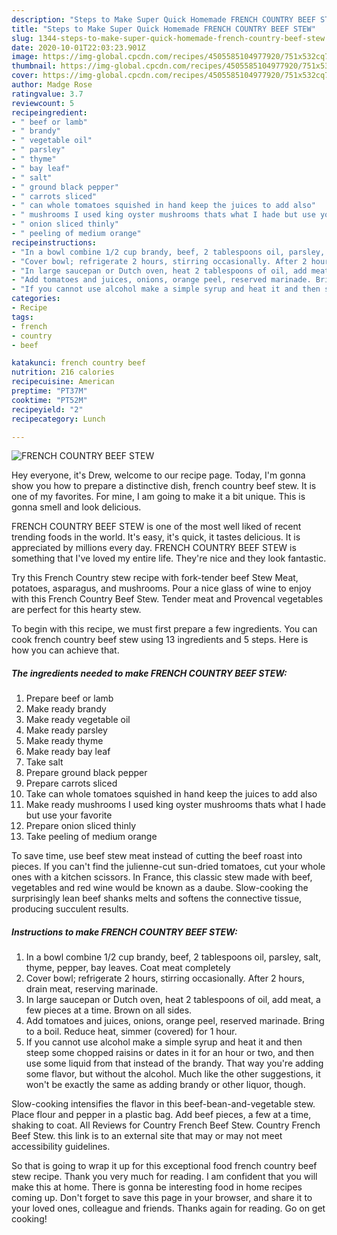 ```yaml
---
description: "Steps to Make Super Quick Homemade FRENCH COUNTRY BEEF STEW"
title: "Steps to Make Super Quick Homemade FRENCH COUNTRY BEEF STEW"
slug: 1344-steps-to-make-super-quick-homemade-french-country-beef-stew
date: 2020-10-01T22:03:23.901Z
image: https://img-global.cpcdn.com/recipes/4505585104977920/751x532cq70/french-country-beef-stew-recipe-main-photo.jpg
thumbnail: https://img-global.cpcdn.com/recipes/4505585104977920/751x532cq70/french-country-beef-stew-recipe-main-photo.jpg
cover: https://img-global.cpcdn.com/recipes/4505585104977920/751x532cq70/french-country-beef-stew-recipe-main-photo.jpg
author: Madge Rose
ratingvalue: 3.7
reviewcount: 5
recipeingredient:
- " beef or lamb"
- " brandy"
- " vegetable oil"
- " parsley"
- " thyme"
- " bay leaf"
- " salt"
- " ground black pepper"
- " carrots sliced"
- " can whole tomatoes squished in hand keep the juices to add also"
- " mushrooms I used king oyster mushrooms thats what I hade but use your favorite"
- " onion sliced thinly"
- " peeling of medium orange"
recipeinstructions:
- "In a bowl combine 1/2 cup brandy, beef, 2 tablespoons oil, parsley, salt, thyme, pepper, bay leaves. Coat meat completely"
- "Cover bowl; refrigerate 2 hours, stirring occasionally. After 2 hours, drain meat, reserving marinade."
- "In large saucepan or Dutch oven, heat 2 tablespoons of oil, add meat, a few pieces at a time. Brown on all sides."
- "Add tomatoes and juices, onions, orange peel, reserved marinade. Bring to a boil. Reduce heat, simmer (covered) for 1 hour."
- "If you cannot use alcohol make a simple syrup and heat it and then steep some chopped raisins or dates in it for an hour or two, and then use some liquid from that instead of the brandy. That way you&#39;re adding some flavor, but without the alcohol. Much like the other suggestions, it won&#39;t be exactly the same as adding brandy or other liquor, though."
categories:
- Recipe
tags:
- french
- country
- beef

katakunci: french country beef 
nutrition: 216 calories
recipecuisine: American
preptime: "PT37M"
cooktime: "PT52M"
recipeyield: "2"
recipecategory: Lunch

---
```



![FRENCH COUNTRY BEEF STEW](https://img-global.cpcdn.com/recipes/4505585104977920/751x532cq70/french-country-beef-stew-recipe-main-photo.jpg)

Hey everyone, it's Drew, welcome to our recipe page. Today, I'm gonna show you how to prepare a distinctive dish, french country beef stew. It is one of my favorites. For mine, I am going to make it a bit unique. This is gonna smell and look delicious.

FRENCH COUNTRY BEEF STEW is one of the most well liked of recent trending foods in the world. It's easy, it's quick, it tastes delicious. It is appreciated by millions every day. FRENCH COUNTRY BEEF STEW is something that I've loved my entire life. They're nice and they look fantastic.

Try this French Country stew recipe with fork-tender beef Stew Meat, potatoes, asparagus, and mushrooms. Pour a nice glass of wine to enjoy with this French Country Beef Stew. Tender meat and Provencal vegetables are perfect for this hearty stew.


To begin with this recipe, we must first prepare a few ingredients. You can cook french country beef stew using 13 ingredients and 5 steps. Here is how you can achieve that.

<!--inarticleads1-->

##### The ingredients needed to make FRENCH COUNTRY BEEF STEW:

1. Prepare  beef or lamb
1. Make ready  brandy
1. Make ready  vegetable oil
1. Make ready  parsley
1. Make ready  thyme
1. Make ready  bay leaf
1. Take  salt
1. Prepare  ground black pepper
1. Prepare  carrots sliced
1. Take  can whole tomatoes squished in hand keep the juices to add also
1. Make ready  mushrooms I used king oyster mushrooms thats what I hade but use your favorite
1. Prepare  onion sliced thinly
1. Take  peeling of medium orange


To save time, use beef stew meat instead of cutting the beef roast into pieces. If you can&#39;t find the julienne-cut sun-dried tomatoes, cut your whole ones with a kitchen scissors. In France, this classic stew made with beef, vegetables and red wine would be known as a daube. Slow-cooking the surprisingly lean beef shanks melts and softens the connective tissue, producing succulent results. 

<!--inarticleads2-->

##### Instructions to make FRENCH COUNTRY BEEF STEW:

1. In a bowl combine 1/2 cup brandy, beef, 2 tablespoons oil, parsley, salt, thyme, pepper, bay leaves. Coat meat completely
1. Cover bowl; refrigerate 2 hours, stirring occasionally. After 2 hours, drain meat, reserving marinade.
1. In large saucepan or Dutch oven, heat 2 tablespoons of oil, add meat, a few pieces at a time. Brown on all sides.
1. Add tomatoes and juices, onions, orange peel, reserved marinade. Bring to a boil. Reduce heat, simmer (covered) for 1 hour.
1. If you cannot use alcohol make a simple syrup and heat it and then steep some chopped raisins or dates in it for an hour or two, and then use some liquid from that instead of the brandy. That way you&#39;re adding some flavor, but without the alcohol. Much like the other suggestions, it won&#39;t be exactly the same as adding brandy or other liquor, though.


Slow-cooking intensifies the flavor in this beef-bean-and-vegetable stew. Place flour and pepper in a plastic bag. Add beef pieces, a few at a time, shaking to coat. All Reviews for Country French Beef Stew. Country French Beef Stew. this link is to an external site that may or may not meet accessibility guidelines. 

So that is going to wrap it up for this exceptional food french country beef stew recipe. Thank you very much for reading. I am confident that you will make this at home. There is gonna be interesting food in home recipes coming up. Don't forget to save this page in your browser, and share it to your loved ones, colleague and friends. Thanks again for reading. Go on get cooking!
